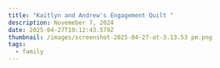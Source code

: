 ```yaml
---
title: "Kaitlyn and Andrew's Engagement Quilt "
description: Novemeber 7, 2024
date: 2025-04-27T19:12:43.579Z
thumbnail: /images/screenshot-2025-04-27-at-3.13.53 pm.png
tags:
  - family
---
```

